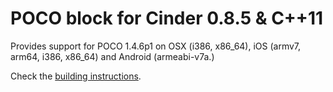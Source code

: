 POCO block for Cinder 0.8.5 & C++11
===================================

Provides support for POCO 1.4.6p1 on OSX (i386, x86_64), iOS (armv7, arm64, i386, x86_64) and Android (armeabi-v7a.)

Check the [building instructions](../../wiki/Building-instructions).
